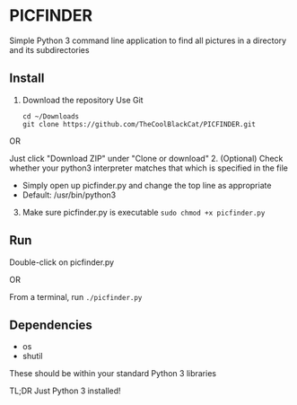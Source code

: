 # PICFINDER
Simple Python 3 command line application to find all pictures in a directory and its subdirectories

## Install
1. Download the repository
  Use Git
    ```
    cd ~/Downloads
    git clone https://github.com/TheCoolBlackCat/PICFINDER.git
    ```
    
  OR
  
  Just click "Download ZIP" under "Clone or download"
2. (Optional) Check whether your python3 interpreter matches that which is specified in the file
 * Simply open up picfinder.py and change the top line as appropriate
 * Default: /usr/bin/python3
3. Make sure picfinder.py is executable
    ```sudo chmod +x picfinder.py```
   
## Run
Double-click on picfinder.py

OR

From a terminal, run ```./picfinder.py```
    
## Dependencies
* os
* shutil
 
These should be within your standard Python 3 libraries

TL;DR Just Python 3 installed!

